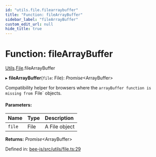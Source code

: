 ```yaml
---
id: "utils.file.filearraybuffer"
title: "Function: fileArrayBuffer"
sidebar_label: "fileArrayBuffer"
custom_edit_url: null
hide_title: true
---
```


# Function: fileArrayBuffer

[Utils](../modules/utils.md).[File](../modules/utils.file.md).fileArrayBuffer

▸ **fileArrayBuffer**(`file`: File): *Promise*<ArrayBuffer\>

Compatibility helper for browsers where the `arrayBuffer function is
missing from `File` objects.

#### Parameters:

Name | Type | Description |
:------ | :------ | :------ |
`file` | File | A File object    |

**Returns:** *Promise*<ArrayBuffer\>

Defined in: [bee-js/src/utils/file.ts:29](https://github.com/ethersphere/bee-js/blob/9a547fe/src/utils/file.ts#L29)
